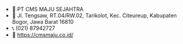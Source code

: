 - 👋 PT CMS MAJU SEJAHTRA
- 🏢 Jl. Tengsaw, RT.04/RW.02, Tarikolot, Kec. Citeureup, Kabupaten Bogor, Jawa Barat 16810
- 📞 (021) 87942727
- 🚀 https://cmsmaju.co.id/
